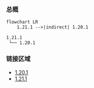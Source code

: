 ### 总概

```mermaid
flowchart LR
    1.21.1 -->|indirect| 1.20.1
```

```
1.21.1
 └── 1.20.1
```

### 链接区域

- [1.20.1](/projects/1.20/assets/yoyos/yoyos)
- [1.21.1](/projects/1.21/assets/yoyos/yoyos)